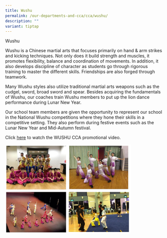 ```yaml
---
title: Wushu
permalink: /our-departments-and-cca/cca/wushu/
description: ""
variant: tiptap
---
```

<p>Wushu</p>
<p>Wushu is a Chinese martial arts that focuses primarily on hand &amp; arm
strikes and kicking techniques. Not only does it build strength and muscles,
it promotes flexibility, balance and coordination of movements. In addition,
it also develops discipline of character as students go through rigorous
training to master the different skills. Friendships are also forged through
teamwork.&nbsp;</p>
<p>Many Wushu styles also utilize traditional martial arts weapons such as
the cudgel, sword, broad sword and spear. Besides acquiring the fundamentals
of Wushu, our coaches train Wushu members to put up the lion dance performance
during Lunar New Year.&nbsp;</p>
<p>Our school team members are given the opportunity to represent our school
in the National Wushu competitions where they hone their skills in a competitive
setting. They also perform during festive events such as the Lunar New
Year and Mid-Autumn festival.</p>
<p>Click <a href="https://drive.google.com/file/d/1qAk8uNO7RAsVoxjBoSFovqEKqyMWwtPW/view?usp=drive_link" rel="noopener noreferrer nofollow" target="_blank">here</a> to
watch the WUSHU CCA promotional video.</p>
<div class="isomer-image-wrapper">
<img style="width:80%" height="auto" width="100%" src="/images/wushu.jpg">
</div>
<p></p>
